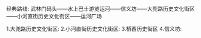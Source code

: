 经典路线:
    武林门码头——水上巴士游览运河——信义坊——大兜路历史文化街区——小河直街历史文化街区——运河广场

1.大兜路历史文化街区:
2.小河直街历史文化街区:
3.桥西历史街区
4.信义坊: